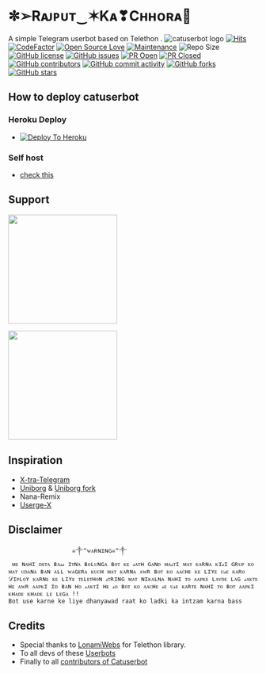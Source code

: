 # ✼➢Rᴀᴊᴘᴜᴛ‿✶Kᴀ❣Cʜʜᴏʀᴀ👑
A simple Telegram userbot based on Telethon .
![catuserbot logo](https://telegra.ph/file/bafe41175936b5ff85c40.jpg)
[![Hits](https://hits.seeyoufarm.com/api/count/incr/badge.svg?url=https%3A%2F%2Fgithub.com%2Fsandy1709%2Fcatuserbot&count_bg=%2379C83D&title_bg=%23555555&icon=&icon_color=%23E7E7E7&title=hits&edge_flat=false)](https://github.com/TgCatUB/catuserbot)
[![CodeFactor](https://www.codefactor.io/repository/github/TgCatUB/catuserbot/badge?&style=flat-square)](https://www.codefactor.io/repository/github/TgCatUB/catuserbot)
[![Open Source Love](https://badges.frapsoft.com/os/v2/open-source.png?v=103)](https://github.com/ellerbrock/open-source-badges/)
[![Maintenance](https://img.shields.io/badge/Maintained%3F-yes-green?&style=flat-square)](https://GitHub.com/TgCatUB/catuserbot/graphs/commit-activity) 
![Repo Size](https://img.shields.io/github/repo-size/TgCatUB/catuserbot?&style=flat-square&logo=github)
[![GitHub license](https://img.shields.io/github/license/TgCatUB/catuserbot?&style=flat-square&logo=github)](https://github.com/TgCatUB/catuserbot/blob/master/LICENSE)
[![GitHub issues](https://img.shields.io/github/issues/TgCatUB/catuserbot?&style=flat-square&logo=github)](https://github.com/TgCatUB/catuserbot/issues)
[![PR Open](https://img.shields.io/github/issues-pr/TgCatUB/catuserbot?&style=flat-square&logo=github)](https://github.com/TgCatUB/catuserbot/pulls)
[![PR Closed](https://img.shields.io/github/issues-pr-closed/TgCatUB/catuserbot?&style=flat-square&logo=github)](https://github.com/TgCatUB/catuserbot/pulls?q=is:closed)
[![GitHub contributors](https://img.shields.io/github/contributors/TgCatUB/catuserbot?&style=flat-square&logo=github)](https://GitHub.com/TgCatUB/catuserbot/graphs/contributors/)
[![GitHub commit activity](https://img.shields.io/github/commit-activity/m/TgCatUB/catuserbot?&style=flat-square&logo=github)](https://github.com/TgCatUB/catuserbot/graphs/commit-activity)
[![GitHub forks](https://img.shields.io/github/forks/TgCatUB/catuserbot?&style=flat-square&logo=github)](https://github.com/TgCatUB/catuserbot/fork)
[![GitHub stars](https://img.shields.io/github/stars/TgCatUB/catuserbot?&style=flat-square&logo=github)](https://github.com/TgCatUB/catuserbot/stargazers)



## How to deploy catuserbot
### Heroku Deploy
  - [![Deploy To Heroku](https://www.herokucdn.com/deploy/button.svg)](https://github.com/TgCatUB/nekopack)

### Self host
  - [check this](https://catuserbot.gitbook.io/catuserbot/tutorial/self-host)
  
## Support
   <a href="https://t.me/attiudedp"><img src="https://img.shields.io/badge/Channel%20Support%3F-yes-green?&style=flat-square?&logo=telegram" width=220px></a></p>
   <a href="https://t.me/attiudedp"><img src="https://img.shields.io/badge/Group%20Support%3F-yes-green?&style=flat-square?&logo=telegram" width=220px></a></p>
   
## Inspiration
   - [X-tra-Telegram](https://github.com/Dark-Princ3/X-tra-Telegram)
   - [Uniborg](https://github.com/SpEcHiDe/UniBorg) & [Uniborg fork](https://github.com/ravana69/PornHub)
   - Nana-Remix
   - [Userge-X](https://github.com/code-rgb/USERGE-X/)
   
## Disclaimer

```
                  ☠︎︎༒︎"ᴡᴀʀɴɪɴɢ☠︎︎"༒︎
 ᴍᴇ ɴᴀʜɪ ᴅᴇᴛᴀ ʙᴀ𝓈𝓈 ɪᴛɴᴀ ʙᴏʟᴜɴɢᴀ ʙᴏᴛ ᴋᴇ 𝓈ᴀᴛʜ ɢᴀɴᴅ ᴍᴀ𝓈ᴛɪ ᴍᴀᴛ ᴋᴀʀɴᴀ ᴋɪ𝓈ɪ ɢʀᴜᴘ ᴋᴏ ᴍᴀᴛ ᴜᴅᴀɴᴀ ʙᴀɴ ᴀʟʟ ᴡᴀɢᴇʀᴀ ᴋᴜᴄʜ ᴍᴀᴛ ᴋᴀʀɴᴀ ᴀᴡʀ ʙᴏᴛ ᴋᴏ ᴀᴀᴄʜᴇ ᴋᴇ ʟɪʏᴇ ᴜ𝓈ᴇ ᴋᴀʀᴏ 
𝒟ɪᴘʟᴏʏ ᴋᴀʀɴᴇ ᴋᴇ ʟɪʏᴇ ᴛᴇʟᴇᴛʜᴏɴ 𝓈ᴛʀɪɴɢ ᴍᴀᴛ ɴɪᴋᴀʟɴᴀ ɴᴀʜɪ ᴛᴏ ᴀᴀᴘᴋᴇ ʟᴀᴠᴅᴇ ʟᴀɢ 𝓈ᴀᴋᴛᴇ ʜᴇ ᴀᴡʀ ᴀᴀᴘᴋɪ ɪᴅ ʙᴀɴ ʜᴏ 𝓈ᴀᴋᴛɪ ʜᴇ 𝓈ᴏ ʙᴏᴛ ᴋᴏ ᴀᴀᴄʜᴇ 𝓈ᴇ ᴜ𝓈ᴇ ᴋᴀʀᴛᴇ ɴᴀʜɪ ᴛᴏ ʙᴏᴛ ᴀᴀᴘᴋɪ ᴋʜᴀᴅᴇ ᴋʜᴀᴅᴇ ʟᴇ ʟᴇɢᴀ !!
Bot use karne ke liye dhanyawad raat ko ladki ka intzam karna bass 
```

## Credits
   - Special thanks to [LonamiWebs](https://github.com/LonamiWebs/Telethon/) for Telethon library.
   - To all devs of these [Userbots](https://github.com/TgCatUB/catuserbot/tree/bugs#inspiration)
   - Finally to all [contributors of Catuserbot](https://github.com/TgCatUB/catuserbot/graphs/contributors)

